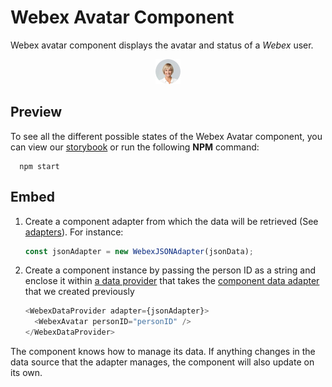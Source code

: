 # Webex Avatar Component

Webex avatar component displays the avatar and status of a _Webex_ user.

<p align="center">
  <img src="./WebexAvatar.png" alt="Default Webex Avatar" />
</p>

## Preview

To see all the different possible states of the Webex Avatar component,
you can view our [storybook](https://webex.github.io/components/storybook/?path=/story/webex-avatar--default)
or run the following **NPM** command:

```shell
  npm start
```

## Embed

1. Create a component adapter from which the data will be retrieved (See [adapters](../../adapters)). For instance:

    ```js
    const jsonAdapter = new WebexJSONAdapter(jsonData);
    ```

2. Create a component instance by passing the person ID as a string and
enclose it within [a data provider](../WebexDataProvider/WebexDataProvider.js)
that takes the [component data adapter](../../adapters/WebexJSONAdapter.js) that we created previously

    ```js
    <WebexDataProvider adapter={jsonAdapter}>
      <WebexAvatar personID="personID" />
    </WebexDataProvider>
    ```

The component knows how to manage its data. If anything changes in the data source that the adapter manages, the component will also update on its own.
